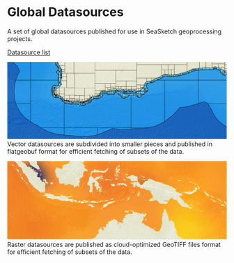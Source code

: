 # Global Datasources

A set of global datasources published for use in SeaSketch geoprocessing projects.

[Datasource list](./DATASOURCES.md)

![cover image](./img/multi-layer-view.png)
Vector datasources are subdivided into smaller pieces and published in flatgeobuf format for efficient fetching of subsets of the data.

![cover image](./img/raster-view.png)
Raster datasources are published as cloud-optimized GeoTIFF files format for efficient fetching of subsets of the data.
